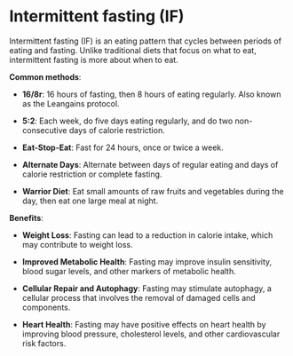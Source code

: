 # Intermittent fasting (IF)

Intermittent fasting (IF) is an eating pattern that cycles between periods of eating and fasting. Unlike traditional diets that focus on what to eat, intermittent fasting is more about when to eat.

**Common methods**:

* **16/8r**: 16 hours of fasting, then 8 hours of eating regularly. Also known as the Leangains protocol.

* **5:2**: Each week, do five days eating regularly, and do two non-consecutive days of calorie restriction.

* **Eat-Stop-Eat**: Fast for 24 hours, once or twice a week.

* **Alternate Days**: Alternate between days of regular eating and days of calorie restriction or complete fasting.

* **Warrior Diet**: Eat small amounts of raw fruits and vegetables during the day, then eat one large meal at night.

**Benefits**:

* **Weight Loss**: Fasting can lead to a reduction in calorie intake, which may contribute to weight loss.

* **Improved Metabolic Health**: Fasting may improve insulin sensitivity, blood sugar levels, and other markers of metabolic health.

* **Cellular Repair and Autophagy**: Fasting may stimulate autophagy, a cellular process that involves the removal of damaged cells and components.

* **Heart Health**: Fasting may have positive effects on heart health by improving blood pressure, cholesterol levels, and other cardiovascular risk factors.
